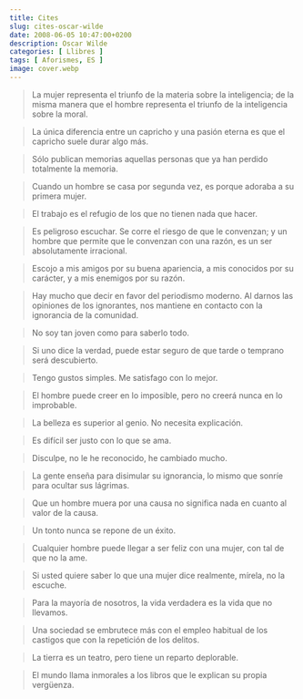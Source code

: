```yaml
---
title: Cites
slug: cites-oscar-wilde
date: 2008-06-05 10:47:00+0200
description: Oscar Wilde
categories: [ Llibres ]
tags: [ Aforismes, ES ]
image: cover.webp
---
```


> La mujer representa el triunfo de la materia sobre la inteligencia; de la misma manera que el hombre representa el triunfo de la inteligencia sobre la moral.

> La única diferencia entre un capricho y una pasión eterna es que el capricho suele durar algo más.

> Sólo publican memorias aquellas personas que ya han perdido totalmente la memoria.

> Cuando un hombre se casa por segunda vez, es porque adoraba a su primera mujer.

> El trabajo es el refugio de los que no tienen nada que hacer.

> Es peligroso escuchar. Se corre el riesgo de que le convenzan; y un hombre que permite que le convenzan con una razón, es un ser absolutamente irracional.

> Escojo a mis amigos por su buena apariencia, a mis conocidos por su carácter, y a mis enemigos por su razón.

> Hay mucho que decir en favor del periodismo moderno. Al darnos las opiniones de los ignorantes, nos mantiene en contacto con la ignorancia de la comunidad.

> No soy tan joven como para saberlo todo.

> Si uno dice la verdad, puede estar seguro de que tarde o temprano será descubierto.

> Tengo gustos simples. Me satisfago con lo mejor.

> El hombre puede creer en lo imposible, pero no creerá nunca en lo improbable.

> La belleza es superior al genio. No necesita explicación.

> Es difícil ser justo con lo que se ama.

> Disculpe, no le he reconocido, he cambiado mucho.

> La gente enseña para disimular su ignorancia, lo mismo que sonríe para ocultar sus lágrimas.

> Que un hombre muera por una causa no significa nada en cuanto al valor de la causa.

> Un tonto nunca se repone de un éxito.

> Cualquier hombre puede llegar a ser feliz con una mujer, con tal de que no la ame.

> Si usted quiere saber lo que una mujer dice realmente, mírela, no la escuche.

> Para la mayoría de nosotros, la vida verdadera es la vida que no llevamos.

> Una sociedad se embrutece más con el empleo habitual de los castigos que con la repetición de los delitos.

> La tierra es un teatro, pero tiene un reparto deplorable.

> El mundo llama inmorales a los libros que le explican su propia vergüenza.
